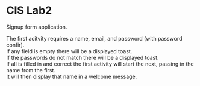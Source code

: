 # CIS Lab2
Signup form application.

The first acitvity requires a name, email, and password (with password confir).<br/>
If any field is empty there will be a displayed toast.<br/>
If the passwords do not match there will be a displayed toast.<br/>
If all is filled in and correct the first activity will start the next,
passing in the name from the first.<br/>
It will then display that name in a welcome message.
